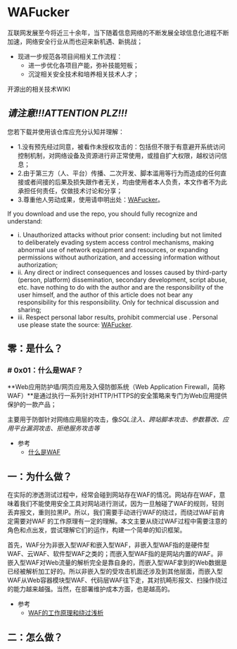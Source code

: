 # WAFucker

互联网发展至今将近三十余年，当下随着信息网络的不断发展全球信息化进程不断加速，网络安全行业从而也迎来新机遇、新挑战；

- 现进一步规范各项目间相关工作流程：
	- 进一步优化各项目产能，弥补技能短板；
	- 沉淀相关安全技术和培养相关技术人才；

开源出的相关技术WIKI

## ***请注意!!!ATTENTION PLZ!!!***

您若下载并使用该仓库应充分认知并理解：
    
- 1.没有预先经过同意，被看作未授权攻击的：包括但不限于有意避开系统访问控制机制，对网络设备及资源进行非正常使用，或擅自扩大权限，越权访问信息；
- 2.由于第三方（人、平台）传播、二次开发、脚本滥用等行为而造成的任何直接或者间接的后果及损失跟作者无关，均由使用者本人负责，本文作者不为此承担任何责任，仅做技术讨论和分享；
- 3.尊重他人劳动成果，使用请申明出处：[WAFucker](https://github.com/Bin4xin/WAFucker)。


If you download and use the repo, you should fully recognize and understand:

- i. Unauthorized attacks without prior consent: including but not limited to deliberately evading system access control mechanisms, making abnormal use of network equipment and resources, or expanding permissions without authorization, and accessing information without authorization;
- ii. Any direct or indirect consequences and losses caused by third-party (person, platform) dissemination, secondary development, script abuse, etc. have nothing to do with the author and are the responsibility of the user himself, and the author of this article does not bear any responsibility for this responsibility. Only for technical discussion and sharing;
- iii. Respect personal labor results, prohibit commercial use . Personal use please state the source: [WAFucker](https://github.com/Bin4xin/WAFucker).

## 零：是什么？

### # 0x01：什么是WAF？

**Web应用防护墙/网页应用及入侵防御系统（Web Application Firewall，简称WAF）**是通过执行一系列针对HTTP/HTTPS的安全策略来专门为Web应用提供保护的一款产品；

主要用于防御针对网络应用层的攻击，像*SQL注入、跨站脚本攻击、参数篡改、应用平台漏洞攻击、拒绝服务攻击等*


- 参考
 	- [什么是WAF](https://www.huaweicloud.com/zhishi/dyl46.html)

## 一：为什么做？

在实际的渗透测试过程中，经常会碰到网站存在WAF的情况。网站存在WAF，意味着我们不能使用安全工具对网站进行测试，因为一旦触碰了WAF的规则，轻则丢弃报文，重则拉黑IP。所以，我们需要手动进行WAF的绕过，而绕过WAF前肯定需要对WAF 的工作原理有一定的理解。本文主要从绕过WAF过程中需要注意的角色和点出发，尝试理解它们的运作，构建一个简单的知识框架。

首先，WAF分为非嵌入型WAF和嵌入型WAF，非嵌入型WAF指的是硬件型WAF、云WAF、软件型WAF之类的；而嵌入型WAF指的是网站内置的WAF。非嵌入型WAF对Web流量的解析完全是靠自身的，而嵌入型WAF拿到的Web数据是已经被解析加工好的。所以非嵌入型的受攻击机面还涉及到其他层面，而嵌入型WAF从Web容器模块型WAF、代码层WAF往下走，其对抗畸形报文、扫操作绕过的能力越来越强。当然，在部署维护成本方面，也是越高的。


- 参考
	- [WAF的工作原理和绕过浅析](https://blog.csdn.net/qq_36119192/article/details/90113167)



## 二：怎么做？